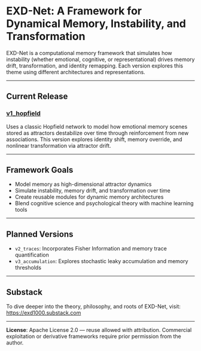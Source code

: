 # EXD-Net: A Framework for Dynamical Memory, Instability, and Transformation

EXD-Net is a computational memory framework that simulates how instability (whether emotional, cognitive, or representational) drives memory drift, transformation, and identity remapping. Each version explores this theme using different architectures and representations.

---

## Current Release

### [v1_hopfield](./v1_hopfield/README.md)
Uses a classic Hopfield network to model how emotional memory scenes stored as attractors destabilize over time through reinforcement from new associations. This version explores identity shift, memory override, and nonlinear transformation via attractor drift.

---

## Framework Goals

- Model memory as high-dimensional attractor dynamics  
- Simulate instability, memory drift, and transformation over time  
- Create reusable modules for dynamic memory architectures  
- Blend cognitive science and psychological theory with machine learning tools  

---

## Planned Versions

- `v2_traces`: Incorporates Fisher Information and memory trace quantification
- `v3_accumulation`: Explores stochastic leaky accumulation and memory thresholds

---

## Substack
To dive deeper into the theory, philosophy, and roots of EXD-Net, visit:  
https://exd1000.substack.com

---

**License**: Apache License 2.0 — reuse allowed with attribution. Commercial exploitation or derivative frameworks require prior permission from the author.